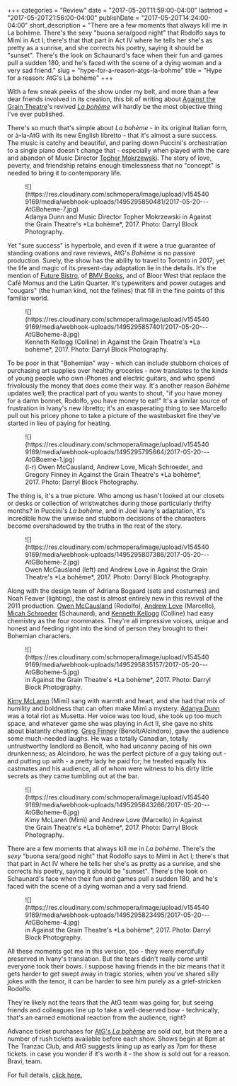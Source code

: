 +++
categories = "Review"
date = "2017-05-20T11:59:00-04:00"
lastmod = "2017-05-20T21:56:00-04:00"
publishDate = "2017-05-20T14:24:00-04:00"
short_description = "There are a few moments that always kill me in La bohème. There&#039;s the sexy &quot;buona sera/good night&quot; that Rodolfo says to Mimì in Act I; there&#039;s that that part in Act IV where he tells her she&#039;s as pretty as a sunrise, and she corrects his poetry, saying it should be &quot;sunset&quot;. There&#039;s the look on Schaunard&#039;s face when their fun and games pull a sudden 180, and he&#039;s faced with the scene of a dying woman and a very sad friend."
slug = "hype-for-a-reason-atgs-la-bohme"
title = "Hype for a reason: AtG&#039;s La bohème"
+++

With a few sneak peeks of the show under my belt, and more than a few dear friends involved in its creation, this bit of writing about [Against the Grain Theatre](/scene/companies/against-the-grain-theatre/)'s revived [*La bohème*](http://againstthegraintheatre.com/la-boheme/) will hardly be the most objective thing I've ever published.

There's so much that's simple about *La bohème* - in its original Italian form, or à-la-AtG with its new English libretto - that it's almost a sure success. The music is catchy and beautiful, and paring down Puccini's orchestration to a single piano doesn't change that - especially when played with the care and abandon of Music Director [Topher Mokrzewski](/scene/people/christopher-mokrzewski/). The story of love, poverty, and friendship retains enough timelessness that no "concept" is needed to bring it to contemporary life.

<figure data-type="image">
![](https://res.cloudinary.com/schmopera/image/upload/v1545409169/media/webhook-uploads/1495295850481/2017-05-20---AtGBoheme-7.jpg)
<figcaption>Adanya Dunn and Music Director Topher Mokrzewski in Against the Grain Theatre's *La bohème*, 2017. Photo: Darryl Block Photography.</figcaption>
</figure>

Yet "sure success" is hyperbole, and even if it were a true guarantee of standing ovations and rave reviews, AtG's *Bohème* is no passive production. Surely, the show has the ability to travel to Toronto in 2017; yet the life and magic of its present-day adaptation lie in the details. It's the mention of [Future Bistro](http://www.futurebistro.ca/), of [BMV Books](http://www.bmvbooks.com/), and of Bloor West that replace the Café Momus and the Latin Quarter. It's typewriters and power outages and "cougars" (the human kind, not the felines) that fill in the fine points of this familiar world.

<figure data-type="image">
![](https://res.cloudinary.com/schmopera/image/upload/v1545409169/media/webhook-uploads/1495295857401/2017-05-20---AtGBoheme-8.jpg)
<figcaption>Kenneth Kellogg (Colline) in Against the Grain Theatre's *La bohème*, 2017. Photo: Darryl Block Photography.</figcaption>
</figure>

To be poor in that "Bohemian" way - which can include stubborn choices of purchasing art supplies over healthy groceries - now translates to the kinds of young people who own iPhones and electric guitars, and who spend frivolously the money that does come their way. It's another reason *Bohème* updates well; the practical part of you wants to shout, "if you have money for a damn bonnet, Rodolfo, you have money to eat!" It's a similar source of frustration in Ivany's new libretto; it's an exasperating thing to see Marcello pull out his pricey phone to take a picture of the wastebasket fire they've started in lieu of paying for heating. 

<figure data-type="image">
![](https://res.cloudinary.com/schmopera/image/upload/v1545409169/media/webhook-uploads/1495295795664/2017-05-20---AtGBoeme-1.jpg)
<figcaption>(l-r) Owen McCausland, Andrew Love, Micah Schroeder, and Gregory Finney in Against the Grain Theatre's *La bohème*, 2017. Photo: Darryl Block Photography.</figcaption>
</figure>

The thing is, it's a true picture. Who among us hasn't looked at our closets or desks or collection of wristwatches during those particularly thrifty months? In Puccini's *La bohème*, and in Joel Ivany's adaptation, it's incredible how the unwise and stubborn decisions of the characters become overshadowed by the truths in the rest of the story. 

<figure data-type="image">
![](https://res.cloudinary.com/schmopera/image/upload/v1545409169/media/webhook-uploads/1495295807386/2017-05-20---AtGBoheme-2.jpg)
<figcaption>Owen McCausland (left) and Andrew Love in Against the Grain Theatre's *La bohème*, 2017. Photo: Darryl Block Photography.</figcaption>
</figure>

Along with the design team of Adriana Bogaard (sets and costumes) and Noah Feaver (lighting), the cast is almost entirely new in this revival of the 2011 production. [Owen McCausland](/spotlight-on-owen-mccausland/) (Rodolfo), [Andrew Love](/scene/people/andrew-love/) (Marcello), [Micah Schroeder](/scene/people/micah-schroeder/) (Schaunard), and [Kenneth Kellogg](/scene/people/kenneth-kellogg/) (Colline) had easy chemistry as the four roommates. They're all impressive voices, unique and honest and feeding right into the kind of person they brought to their Bohemian characters. 

<figure data-type="image">
![](https://res.cloudinary.com/schmopera/image/upload/v1545409169/media/webhook-uploads/1495295835157/2017-05-20---AtGBoheme-5.jpg)
<figcaption> in Against the Grain Theatre's *La bohème*, 2017. Photo: Darryl Block Photography.</figcaption>
</figure>

[Kimy McLaren](/scene/people/kimy-mclaren/) (Mimì) sang with warmth and heart, and she had that mix of humility and boldness that can often make Mimì a mystery. [Adanya Dunn](/scene/people/adanya-dunn/) was a total riot as Musetta. Her voice was too loud, she took up too much space, and whatever game she was playing in Act II, she gave no shits about blatantly cheating. [Greg Finney](/comprimario-romantic-story/) (Benoît/Alcindoro), gave the audience some much-needed laughs. He was a totally Canadian, totally untrustworthy landlord as Benoît, who had uncanny pacing of his own drunkenness; as Alcindoro, he was the perfect picture of a guy taking out - and putting up with - a pretty lady he paid for; he treated equally his castmates and his audience, all of whom were witness to his dirty little secrets as they came tumbling out at the bar.

<figure data-type="image">
![](https://res.cloudinary.com/schmopera/image/upload/v1545409169/media/webhook-uploads/1495295843266/2017-05-20---AtGBoheme-6.jpg)
<figcaption>Kimy McLaren (Mimì) and Andrew Love (Marcello) in Against the Grain Theatre's *La bohème*, 2017. Photo: Darryl Block Photography.</figcaption>
</figure>

There are a few moments that always kill me in *La bohème*. There's the *sexy* "buona sera/good night" that Rodolfo says to Mimì in Act I; there's that that part in Act IV where he tells her she's as pretty as a sunrise, and she corrects his poetry, saying it should be "sunset". There's the look on Schaunard's face when their fun and games pull a sudden 180, and he's faced with the scene of a dying woman and a very sad friend.

<figure data-type="image">
![](https://res.cloudinary.com/schmopera/image/upload/v1545409169/media/webhook-uploads/1495295823495/2017-05-20---AtGBoheme-4.jpg)
<figcaption> in Against the Grain Theatre's *La bohème*, 2017. Photo: Darryl Block Photography.</figcaption>
</figure>

All these moments got me in this version, too - they were mercifully preserved in Ivany's translation. But the tears didn't really come until everyone took their bows. I suppose having friends in the biz means that it gets harder to get swept away in tragic stories; when you've shared silly jokes with the tenor, it can be harder to see him purely as a grief-stricken Rodolfo.

They're likely not the tears that the AtG team was going for, but seeing friends and colleagues line up to take a well-deserved bow - technically, that's an earned emotional reaction from the audience, right?

Advance ticket purchases for [AtG's *La bohème*](http://againstthegraintheatre.com/la-boheme/) are sold out, but there are a number of rush tickets available before each show. Shows begin at 8pm at The Tranzac Club, and AtG suggests lining up as early as 7pm for these tickets. in case you wonder if it's worth it - the show is sold out for a reason. Bravi, team. 

For full details, [click here.](http://againstthegraintheatre.com/la-boheme/)
